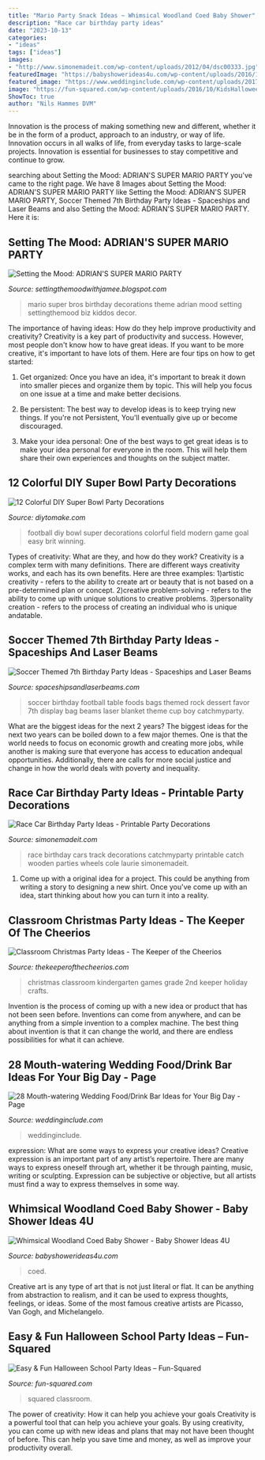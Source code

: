 ```yaml
---
title: "Mario Party Snack Ideas ~ Whimsical Woodland Coed Baby Shower"
description: "Race car birthday party ideas"
date: "2023-10-13"
categories:
- "ideas"
tags: ["ideas"]
images:
- "http://www.simonemadeit.com/wp-content/uploads/2012/04/dsc00333.jpg"
featuredImage: "https://babyshowerideas4u.com/wp-content/uploads/2016/10/Whimsical-Woodland-Coed-Baby-Shower-Golden-Trees.jpg"
featured_image: "https://www.weddinginclude.com/wp-content/uploads/2017/05/Food-Station-Ideas-Your-Guests-Will-Drool-Over.jpg"
image: "https://fun-squared.com/wp-content/uploads/2016/10/KidsHalloweenClassPartyIdeas.jpg"
ShowToc: true
author: "Nils Hammes DVM"
---
```



Innovation is the process of making something new and different, whether it be in the form of a product, approach to an industry, or way of life. Innovation occurs in all walks of life, from everyday tasks to large-scale projects. Innovation is essential for businesses to stay competitive and continue to grow.

	

		
searching about Setting the Mood: ADRIAN&#039;S SUPER MARIO PARTY you've came to the right page. We have 8 Images about Setting the Mood: ADRIAN&#039;S SUPER MARIO PARTY like Setting the Mood: ADRIAN&#039;S SUPER MARIO PARTY, Soccer Themed 7th Birthday Party Ideas - Spaceships and Laser Beams and also Setting the Mood: ADRIAN&#039;S SUPER MARIO PARTY. Here it is:
		
    
## Setting The Mood: ADRIAN&#039;S SUPER MARIO PARTY

<img loading=lazy src="http://4.bp.blogspot.com/-e2akmnhqj7c/UW_WdToea9I/AAAAAAAACmk/MdYNs_gBDZc/s1600/20130406_105704.jpg" onerror="this.onerror=null;this.src='https://tse1.mm.bing.net/th?id=OIP.zcOb1Q_kppEWvBxadS8d9gHaK_&amp;pid=15.1';" alt="Setting the Mood: ADRIAN&#039;S SUPER MARIO PARTY">

_Source: settingthemoodwithjamee.blogspot.com_

>mario super bros birthday decorations theme adrian mood setting settingthemood biz kiddos decor. 

	

The importance of having ideas: How do they help improve productivity and creativity?
Creativity is a key part of productivity and success. However, most people don't know how to have great ideas. If you want to be more creative, it's important to have lots of them. Here are four tips on how to get started:
1. Get organized: Once you have an idea, it's important to break it down into smaller pieces and organize them by topic. This will help you focus on one issue at a time and make better decisions.

2. Be persistent: The best way to develop ideas is to keep trying new things. If you're not Persistent, You'll eventually give up or become discouraged.

3. Make your idea personal: One of the best ways to get great ideas is to make your idea personal for everyone in the room. This will help them share their own experiences and thoughts on the subject matter.

    
## 12 Colorful DIY Super Bowl Party Decorations

<img loading=lazy src="https://www.diytomake.com/wp-content/uploads/2016/01/DIY-football-field-goal-posts-bleachers.jpg" onerror="this.onerror=null;this.src='https://tse2.mm.bing.net/th?id=OIP.5JwKjwuO9tOB3E4G8Uz02wHaKh&amp;pid=15.1';" alt="12 Colorful DIY Super Bowl Party Decorations">

_Source: diytomake.com_

>football diy bowl super decorations colorful field modern game goal easy brit winning. 

	

Types of creativity: What are they, and how do they work?
Creativity is a complex term with many definitions. There are different ways creativity works, and each has its own benefits. Here are three examples:
1)artistic creativity - refers to the ability to create art or beauty that is not based on a pre-determined plan or concept.
2)creative problem-solving - refers to the ability to come up with unique solutions to creative problems.
3)personality creation - refers to the process of creating an individual who is unique andatable.

    
## Soccer Themed 7th Birthday Party Ideas - Spaceships And Laser Beams

<img loading=lazy src="https://spaceshipsandlaserbeams.com/wp-content/uploads/2015/09/soccer_football_dessert_table_favor_bags.jpg" onerror="this.onerror=null;this.src='https://tse2.mm.bing.net/th?id=OIP.HMB_mFYna0c4aCiIxYTMbwHaGx&amp;pid=15.1';" alt="Soccer Themed 7th Birthday Party Ideas - Spaceships and Laser Beams">

_Source: spaceshipsandlaserbeams.com_

>soccer birthday football table foods bags themed rock dessert favor 7th display bag beams laser blanket theme cup boy catchmyparty. 

	

What are the biggest ideas for the next 2 years?
The biggest ideas for the next two years can be boiled down to a few major themes. One is that the world needs to focus on economic growth and creating more jobs, while another is making sure that everyone has access to education andequal opportunities. Additionally, there are calls for more social justice and change in how the world deals with poverty and inequality.

    
## Race Car Birthday Party Ideas - Printable Party Decorations

<img loading=lazy src="http://www.simonemadeit.com/wp-content/uploads/2012/04/dsc00333.jpg" onerror="this.onerror=null;this.src='https://tse1.mm.bing.net/th?id=OIP.pX5UxjLP2xvJGgJR6dycbAHaJ4&amp;pid=15.1';" alt="Race Car Birthday Party Ideas - Printable Party Decorations">

_Source: simonemadeit.com_

>race birthday cars track decorations catchmyparty printable catch wooden parties wheels cole laurie simonemadeit. 

	

1. Come up with a original idea for a project. This could be anything from writing a story to designing a new shirt. Once you've come up with an idea, start thinking about how you can turn it into a reality. 

    
## Classroom Christmas Party Ideas - The Keeper Of The Cheerios

<img loading=lazy src="http://www.thekeeperofthecheerios.com/wp-content/uploads/2016/12/Over-20-Classroom-Christmas-Party-Ideas.jpg" onerror="this.onerror=null;this.src='https://tse1.mm.bing.net/th?id=OIP.yt0wiEclwhZYntaA-wwqCQHaOg&amp;pid=15.1';" alt="Classroom Christmas Party Ideas - The Keeper of the Cheerios">

_Source: thekeeperofthecheerios.com_

>christmas classroom kindergarten games grade 2nd keeper holiday crafts. 

	

Invention is the process of coming up with a new idea or product that has not been seen before. Inventions can come from anywhere, and can be anything from a simple invention to a complex machine. The best thing about invention is that it can change the world, and there are endless possibilities for what it can achieve.

    
## 28 Mouth-watering Wedding Food/Drink Bar Ideas For Your Big Day - Page

<img loading=lazy src="https://www.weddinginclude.com/wp-content/uploads/2017/05/Food-Station-Ideas-Your-Guests-Will-Drool-Over.jpg" onerror="this.onerror=null;this.src='https://tse2.mm.bing.net/th?id=OIP.5OyvEMONTWfi-WZihH7qIwHaKS&amp;pid=15.1';" alt="28 Mouth-watering Wedding Food/Drink Bar Ideas for Your Big Day - Page">

_Source: weddinginclude.com_

>weddinginclude. 

	

expression: What are some ways to express your creative ideas?
Creative expression is an important part of any artist’s repertoire. There are many ways to express oneself through art, whether it be through painting, music, writing or sculpting. Expression can be subjective or objective, but all artists must find a way to express themselves in some way.

    
## Whimsical Woodland Coed Baby Shower - Baby Shower Ideas 4U

<img loading=lazy src="https://babyshowerideas4u.com/wp-content/uploads/2016/10/Whimsical-Woodland-Coed-Baby-Shower-Golden-Trees.jpg" onerror="this.onerror=null;this.src='https://tse3.mm.bing.net/th?id=OIP.7e3c9ydOkhVs2foEPSIyYgHaJ3&amp;pid=15.1';" alt="Whimsical Woodland Coed Baby Shower - Baby Shower Ideas 4U">

_Source: babyshowerideas4u.com_

>coed. 

	

Creative art is any type of art that is not just literal or flat. It can be anything from abstraction to realism, and it can be used to express thoughts, feelings, or ideas. Some of the most famous creative artists are Picasso, Van Gogh, and Michelangelo.

    
## Easy &amp; Fun Halloween School Party Ideas – Fun-Squared

<img loading=lazy src="https://fun-squared.com/wp-content/uploads/2016/10/KidsHalloweenClassPartyIdeas.jpg" onerror="this.onerror=null;this.src='https://tse1.mm.bing.net/th?id=OIP.DN6U5TbuwMEi1UqqNagfhAHaKh&amp;pid=15.1';" alt="Easy &amp; Fun Halloween School Party Ideas – Fun-Squared">

_Source: fun-squared.com_

>squared classroom. 

	

The power of creativity: How it can help you achieve your goals
Creativity is a powerful tool that can help you achieve your goals. By using creativity, you can come up with new ideas and plans that may not have been thought of before. This can help you save time and money, as well as improve your productivity overall.

